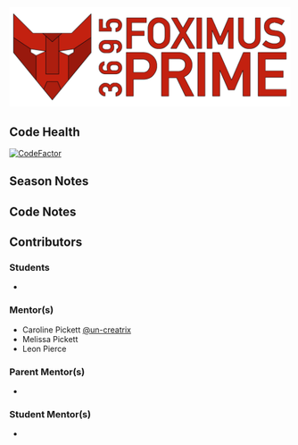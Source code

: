 ![logo](/Images/Logo.png?raw=true)
## Code Health
[![CodeFactor](https://www.codefactor.io/repository/github/frc-3695/2025-preseason/badge)](https://www.codefactor.io/repository/github/frc-3695/2025-preseason)
## Season Notes
## Code Notes
## Contributors
### Students
- 
### Mentor(s)
- Caroline Pickett [@un-creatrix](https://github.com/un-creatrix)
- Melissa Pickett
- Leon Pierce
### Parent Mentor(s)
- 
### Student Mentor(s)
-
